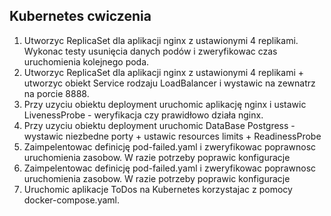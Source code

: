 ## Kubernetes cwiczenia

1. Utworzyc ReplicaSet dla aplikacji nginx z ustawionymi 4 replikami. Wykonac testy usunięcia danych podów i zweryfikowac czas uruchomienia kolejnego poda.
2. Utworzyc ReplicaSet dla aplikacji nginx z ustawionymi 4 replikami + utworzyc obiekt Service rodzaju LoadBalancer i wystawic na zewnatrz na porcie 8888.
3. Przy uzyciu obiektu deployment uruchomic aplikację nginx i ustawic LivenessProbe - weryfikacja czy prawidłowo działa nginx.
4. Przy uzyciu obiektu deployment uruchomic DataBase Postgress - wystawic niezbedne porty + ustawic resources limits + ReadinessProbe
5. Zaimpelentowac definicję pod-failed.yaml i zweryfikowac poprawnosc uruchomienia zasobow. W razie potrzeby poprawic konfiguracje
6. Zaimpelentowac definicję pod-failed.yaml i zweryfikowac poprawnosc uruchomienia zasobow. W razie potrzeby poprawic konfiguracje
7. Uruchomic aplikacje ToDos na Kubernetes korzystajac z pomocy docker-compose.yaml. 